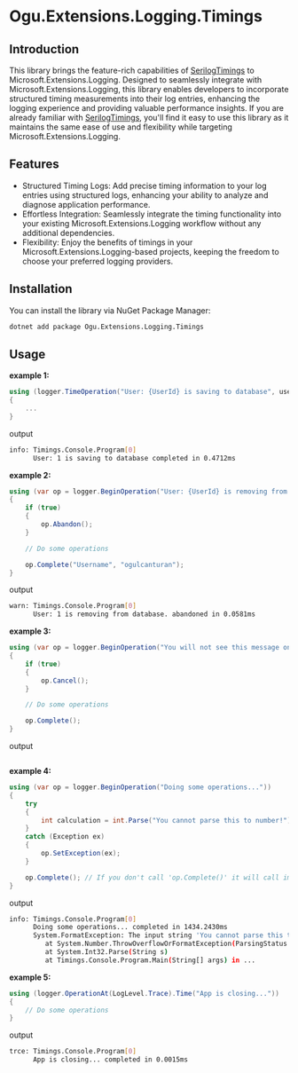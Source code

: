 # Ogu.Extensions.Logging.Timings

## Introduction

This library brings the feature-rich capabilities of [SerilogTimings](https://github.com/nblumhardt/serilog-timings/) to Microsoft.Extensions.Logging. Designed to seamlessly integrate with Microsoft.Extensions.Logging, this library enables developers to incorporate structured timing measurements into their log entries, enhancing the logging experience and providing valuable performance insights. If you are already familiar with [SerilogTimings](https://github.com/nblumhardt/serilog-timings/), you'll find it easy to use this library as it maintains the same ease of use and flexibility while targeting Microsoft.Extensions.Logging.


## Features

- Structured Timing Logs: Add precise timing information to your log entries using structured logs, enhancing your ability to analyze and diagnose application performance.
- Effortless Integration: Seamlessly integrate the timing functionality into your existing Microsoft.Extensions.Logging workflow without any additional dependencies.
- Flexibility: Enjoy the benefits of timings in your Microsoft.Extensions.Logging-based projects, keeping the freedom to choose your preferred logging providers.

## Installation

You can install the library via NuGet Package Manager:

```bash
dotnet add package Ogu.Extensions.Logging.Timings
```
## Usage

**example 1:**
```csharp
using (logger.TimeOperation("User: {UserId} is saving to database", userId))
{
    ...
}
```

output

```bash
info: Timings.Console.Program[0]
      User: 1 is saving to database completed in 0.4712ms
```

**example 2:**
```csharp
using (var op = logger.BeginOperation("User: {UserId} is removing from database.", userId))
{
    if (true)
    {
        op.Abandon();
    }

    // Do some operations

    op.Complete("Username", "ogulcanturan");
}
```

output

```bash
warn: Timings.Console.Program[0]
      User: 1 is removing from database. abandoned in 0.0581ms
```

**example 3:**
```csharp
using (var op = logger.BeginOperation("You will not see this message on console, because of this statement => 'op.Cancel()'"))
{
    if (true)
    {
        op.Cancel();
    }

    // Do some operations

    op.Complete();
}
```

output

```bash

```


**example 4:**
```csharp
using (var op = logger.BeginOperation("Doing some operations..."))
{
    try
    {
        int calculation = int.Parse("You cannot parse this to number!");
    }
    catch (Exception ex)
    {
        op.SetException(ex);
    }

    op.Complete(); // If you don't call 'op.Complete()' it will call implicitly 'op.Abandon()'
}
```

output

```bash
info: Timings.Console.Program[0]
      Doing some operations... completed in 1434.2430ms
      System.FormatException: The input string 'You cannot parse this to number!' was not in a correct format.
         at System.Number.ThrowOverflowOrFormatException(ParsingStatus status, ReadOnlySpan`1 value, TypeCode type)
         at System.Int32.Parse(String s)
         at Timings.Console.Program.Main(String[] args) in ...
```


**example 5:**
```csharp
using (logger.OperationAt(LogLevel.Trace).Time("App is closing..."))
{
    // Do some operations
}
```

output

```bash
trce: Timings.Console.Program[0]
      App is closing... completed in 0.0015ms
```